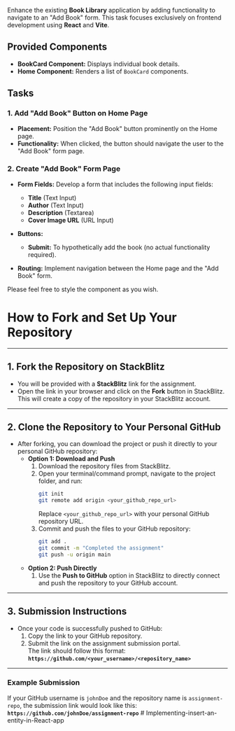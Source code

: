 Enhance the existing **Book Library** application by adding functionality to navigate to an "Add Book" form. This task focuses exclusively on frontend development using **React** and **Vite**.

## Provided Components

- **BookCard Component:** Displays individual book details.
- **Home Component:** Renders a list of `BookCard` components.

## Tasks

### 1. Add "Add Book" Button on Home Page

- **Placement:** Position the "Add Book" button prominently on the Home page.
- **Functionality:** When clicked, the button should navigate the user to the "Add Book" form page.

### 2. Create "Add Book" Form Page

- **Form Fields:** Develop a form that includes the following input fields:
  - **Title** (Text Input)
  - **Author** (Text Input)
  - **Description** (Textarea)
  - **Cover Image URL** (URL Input)
- **Buttons:**

  - **Submit:** To hypothetically add the book (no actual functionality required).

- **Routing:** Implement navigation between the Home page and the "Add Book" form.

Please feel free to style the component as you wish.

# **How to Fork and Set Up Your Repository**

---

## **1. Fork the Repository on StackBlitz**

- You will be provided with a **StackBlitz** link for the assignment.
- Open the link in your browser and click on the **Fork** button in StackBlitz.  
  This will create a copy of the repository in your StackBlitz account.

---

## **2. Clone the Repository to Your Personal GitHub**

- After forking, you can download the project or push it directly to your personal GitHub repository:
  - **Option 1: Download and Push**
    1. Download the repository files from StackBlitz.
    2. Open your terminal/command prompt, navigate to the project folder, and run:
       ```bash
       git init
       git remote add origin <your_github_repo_url>
       ```
       Replace `<your_github_repo_url>` with your personal GitHub repository URL.
    3. Commit and push the files to your GitHub repository:
       ```bash
       git add .
       git commit -m "Completed the assignment"
       git push -u origin main
       ```
  - **Option 2: Push Directly**
    1. Use the **Push to GitHub** option in StackBlitz to directly connect and push the repository to your GitHub account.

---

## **3. Submission Instructions**

- Once your code is successfully pushed to GitHub:
  1. Copy the link to your GitHub repository.
  2. Submit the link on the assignment submission portal.  
     The link should follow this format:  
     **`https://github.com/<your_username>/<repository_name>`**

---

### **Example Submission**

If your GitHub username is `johnDoe` and the repository name is `assignment-repo`, the submission link would look like this:  
**`https://github.com/johnDoe/assignment-repo`**
#   I m p l e m e n t i n g - i n s e r t - a n - e n t i t y - i n - R e a c t - a p p  
 